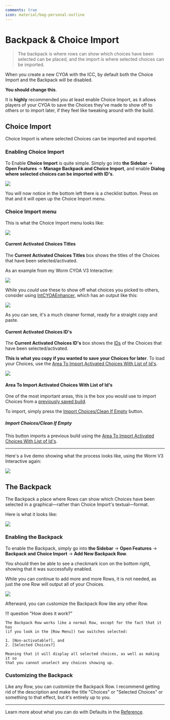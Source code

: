 ```yaml
---
comments: true
icon: material/bag-personal-outline
---
```


# Backpack & Choice Import
> The backpack is where rows can show which choices have been selected can be
> placed, and the import is where selected choices can be imported.

When you create a new CYOA with the ICC, by default both the Choice Import and
the Backpack will be disabled.

**You should change this**.

It is **highly** recommended you at least enable Choice Import, as it allows
players of your CYOA to save the Choices they've made to show off to others or
to import later, if they feel like tweaking around with the build.

## Choice Import
Choice Import is where selected Choices can be imported and exported.

### Enabling Choice Import
To Enable **Choice Import** is quite simple. Simply go into **the Sidebar** →
**Open Features** → **Manage Backpack and Choice Import**, and enable
**Dialog where selected choices can be imported with ID's**.

![](../images/162_enabling_choice_import.gif)

You will now notice in the bottom left there is a checklist button. Press on
that and it will open up the Choice Import menu.

### Choice Import menu
This is what the Choice Import menu looks like:

![](../images/163_the_choice_import_menu.png)

#### Current Activated Choices Titles
The **Current Activated Choices Titles** box shows the titles of the Choices
that have been selected/activated.

As an example from my Worm CYOA V3 Interactive:

![](../images/164_currently_activated_titles.png)

While you *could* use these to show off what choices you picked to others,
consider using [IntCYOAEnhancer], which has an output like this:

![](../images/165_intcyoaenhancer_overview.png)

As you can see, it's a much cleaner format, ready for a straight copy and
paste.

[IntCYOAEnhancer]: /extending-your-cyoa/#intcyoaenhancer-script

#### Current Activated Choices ID's
The **Current Activated Choices ID's** box shows the [IDs] of the Choices that
have been selected/activated.

[IDs]: /mechanics/ids-and-requirements/#ids-unique-identifiers

**This is what you copy if you wanted to save your Choices for later**. To load
your Choices, use the [Area To Import Activated Choices With List of Id's].

![](../images/166_currently_activated_ids.png)

#### Area To Import Activated Choices With List of Id's
One of the most important areas, this is the box you would use to import
Choices from a [previously saved build][psb].

[psb]: #current-activated-choices-ids

To import, simply press the [Import Choices/Clean If Empty] button.

[Import Choices/Clean If Empty]: #import-choices-clean-if-empty

##### Import Choices/Clean If Empty
This button imports a previous build using the
[Area To Import Activated Choices With List of Id's].

---

Here's a live demo showing what the process looks like, using the Worm V3
Interactive again:

![](../images/167_importing_choices_demo.gif)

## The Backpack
The Backpack a place where Rows can show which Choices have been selected in a
graphical—rather than Choice Import's textual—format.

Here is what it looks like:

![](../images/169_backpack_preview.gif)

### Enabling the Backpack
To enable the Backpack, simply go into **the Sidebar** → **Open Features** →
**Backpack and Choice Import** → **Add New Backpack Row**.

You should then be able to see a checkmark icon on the bottom right, showing
that it was successfully enabled.

While you can continue to add more and more Rows, it is not needed, as just the
one Row will output all of your Choices.

![](../images/168_enabling_the_backpack.gif)

Afterward, you can customize the Backpack Row like any other Row.

!!! question "How does it work?"

    The Backpack Row works like a normal Row, except for the fact that it has
    (if you look in the [Row Menu]) two switches selected:

    1. [Non-activatable?], and
    2. [Selected Choices?]

    Meaning that it will display all selected choices, as well as making it so
    that you cannot unselect any choices showing up.

[Row Menu]: /mechanics/rows/#editing-rows
[Non-activatable?]: /mechanics/rows/#non-activatable
[Selected Choices?]: /mechanics/rows/#selected-choices-switch

### Customizing the Backpack
Like any Row, you can customize the Backpack Row. I recommend getting rid of
the description and make the title "Choices" or "Selected Choices" or something
to that effect, but it's entirely up to you.

---

Learn more about what you can do with Defaults in the [Reference].

<!-- URLs -->
[Area To Import Activated Choices With List of Id's]: #area-to-import-activated-choices-with-list-of-ids
[Reference]: /appendix/reference/#backpack-and-choice-import

<!-- BUFFER -->